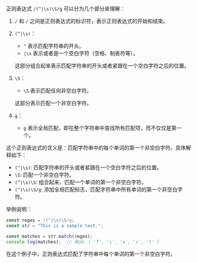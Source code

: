 正则表达式 `/(^|\s)\S/g` 可以分为几个部分来理解：

1. `/` 和 `/` 之间是正则表达式的标识符，表示正则表达式的开始和结束。

2. `(^|\s)`：
   - `^` 表示匹配字符串的开头。
   - `|\s` 表示或者是一个空白字符（空格、制表符等）。

   这部分组合起来表示匹配字符串的开头或者紧跟在一个空白字符之后的位置。

3. `\S`：
   - `\S` 表示匹配任何非空白字符。

   这部分表示匹配一个非空白字符。

4. `g`：
   - `g` 表示全局匹配，即在整个字符串中查找所有匹配项，而不仅仅是第一个。

这个正则表达式的含义是：匹配字符串中的每个单词的第一个非空白字符。具体解释如下：

- `(^|\s)`: 匹配字符串的开头或者紧跟在一个空白字符之后的位置。
- `\S`: 匹配一个非空白字符。
- `(^|\s)\S`: 组合起来，匹配一个单词的第一个非空白字符。
- `(^|\s)\S/g`: 添加全局匹配标志，匹配字符串中所有单词的第一个非空白字符。

举例说明：

```javascript
const regex = /(^|\s)\S/g;
const str = "This is a sample text.";

const matches = str.match(regex);
console.log(matches);  // 输出: [ 'T', 'i', 'a', 's', 't' ]
```

在这个例子中，正则表达式匹配了字符串中每个单词的第一个非空白字符。